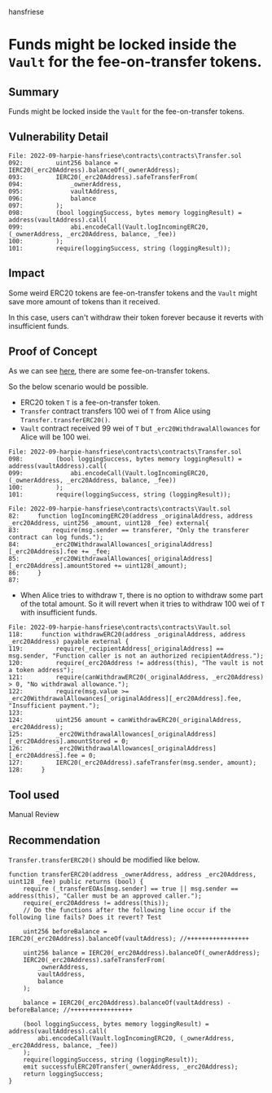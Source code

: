 hansfriese
# Funds might be locked inside the `Vault` for the fee-on-transfer tokens.

## Summary
Funds might be locked inside the `Vault` for the fee-on-transfer tokens.


## Vulnerability Detail
```
File: 2022-09-harpie-hansfriese\contracts\contracts\Transfer.sol
092:         uint256 balance = IERC20(_erc20Address).balanceOf(_ownerAddress);
093:         IERC20(_erc20Address).safeTransferFrom(
094:             _ownerAddress, 
095:             vaultAddress, 
096:             balance
097:         );
098:         (bool loggingSuccess, bytes memory loggingResult) = address(vaultAddress).call(
099:             abi.encodeCall(Vault.logIncomingERC20, (_ownerAddress, _erc20Address, balance, _fee))
100:         );
101:         require(loggingSuccess, string (loggingResult));
```

## Impact
Some weird ERC20 tokens are fee-on-transfer tokens and the `Vault` might save more amount of tokens than it received.

In this case, users can't withdraw their token forever because it reverts with insufficient funds.


## Proof of Concept
As we can see [here](https://github.com/d-xo/weird-erc20#fee-on-transfer), there are some fee-on-transfer tokens.

So the below scenario would be possible.

- ERC20 token `T` is a fee-on-transfer token.
- `Transfer` contract transfers 100 wei of `T` from Alice using `Transfer.transferERC20()`.
- `Vault` contract received 99 wei of `T` but `_erc20WithdrawalAllowances` for Alice will be 100 wei.
```
File: 2022-09-harpie-hansfriese\contracts\contracts\Transfer.sol
098:         (bool loggingSuccess, bytes memory loggingResult) = address(vaultAddress).call(
099:             abi.encodeCall(Vault.logIncomingERC20, (_ownerAddress, _erc20Address, balance, _fee))
100:         );
101:         require(loggingSuccess, string (loggingResult));
```

```
File: 2022-09-harpie-hansfriese\contracts\contracts\Vault.sol
82:     function logIncomingERC20(address _originalAddress, address _erc20Address, uint256 _amount, uint128 _fee) external{
83:         require(msg.sender == transferer, "Only the transferer contract can log funds.");
84:         _erc20WithdrawalAllowances[_originalAddress][_erc20Address].fee += _fee;
85:         _erc20WithdrawalAllowances[_originalAddress][_erc20Address].amountStored += uint128(_amount);
86:     }
87: 
```

- When Alice tries to withdraw `T`, there is no option to withdraw some part of the total amount. So it will revert when it tries to withdraw 100 wei of `T` with insufficient funds.

```
File: 2022-09-harpie-hansfriese\contracts\contracts\Vault.sol
118:     function withdrawERC20(address _originalAddress, address _erc20Address) payable external {
119:         require(_recipientAddress[_originalAddress] == msg.sender, "Function caller is not an authorized recipientAddress.");
120:         require(_erc20Address != address(this), "The vault is not a token address");
121:         require(canWithdrawERC20(_originalAddress, _erc20Address) > 0, "No withdrawal allowance.");
122:         require(msg.value >= _erc20WithdrawalAllowances[_originalAddress][_erc20Address].fee, "Insufficient payment.");
123: 
124:         uint256 amount = canWithdrawERC20(_originalAddress, _erc20Address);
125:         _erc20WithdrawalAllowances[_originalAddress][_erc20Address].amountStored = 0;
126:         _erc20WithdrawalAllowances[_originalAddress][_erc20Address].fee = 0;
127:         IERC20(_erc20Address).safeTransfer(msg.sender, amount);
128:     }
```

## Tool used
Manual Review


## Recommendation
`Transfer.transferERC20()` should be modified like below.

```
function transferERC20(address _ownerAddress, address _erc20Address, uint128 _fee) public returns (bool) {
    require (_transferEOAs[msg.sender] == true || msg.sender == address(this), "Caller must be an approved caller.");
    require(_erc20Address != address(this));
    // Do the functions after the following line occur if the following line fails? Does it revert? Test

    uint256 beforeBalance = IERC20(_erc20Address).balanceOf(vaultAddress); //+++++++++++++++++

    uint256 balance = IERC20(_erc20Address).balanceOf(_ownerAddress);
    IERC20(_erc20Address).safeTransferFrom(
        _ownerAddress, 
        vaultAddress, 
        balance
    );

    balance = IERC20(_erc20Address).balanceOf(vaultAddress) - beforeBalance; //+++++++++++++++++

    (bool loggingSuccess, bytes memory loggingResult) = address(vaultAddress).call(
        abi.encodeCall(Vault.logIncomingERC20, (_ownerAddress, _erc20Address, balance, _fee))
    );
    require(loggingSuccess, string (loggingResult));
    emit successfulERC20Transfer(_ownerAddress, _erc20Address);
    return loggingSuccess;
}
```
